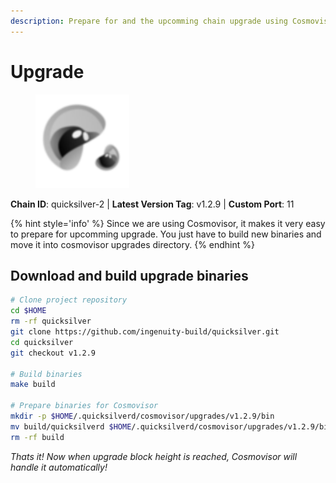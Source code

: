 ```yaml
---
description: Prepare for and the upcomming chain upgrade using Cosmovisor.
---
```


# Upgrade

<figure><img src="https://raw.githubusercontent.com/kj89/cosmos-images/main/logos/quicksilver.png" width="150" alt=""><figcaption></figcaption></figure>

**Chain ID**: quicksilver-2 | **Latest Version Tag**: v1.2.9 | **Custom Port**: 11

{% hint style='info' %}
Since we are using Cosmovisor, it makes it very easy to prepare for upcomming upgrade.
You just have to build new binaries and move it into cosmovisor upgrades directory.
{% endhint %}

## Download and build upgrade binaries

```bash
# Clone project repository
cd $HOME
rm -rf quicksilver
git clone https://github.com/ingenuity-build/quicksilver.git
cd quicksilver
git checkout v1.2.9

# Build binaries
make build

# Prepare binaries for Cosmovisor
mkdir -p $HOME/.quicksilverd/cosmovisor/upgrades/v1.2.9/bin
mv build/quicksilverd $HOME/.quicksilverd/cosmovisor/upgrades/v1.2.9/bin/
rm -rf build
```

*Thats it! Now when upgrade block height is reached, Cosmovisor will handle it automatically!*
